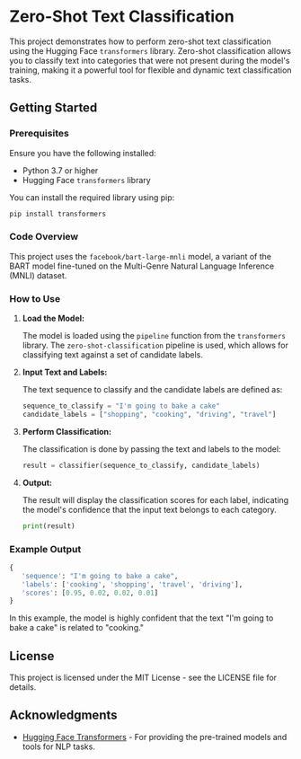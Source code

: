 
# Zero-Shot Text Classification

This project demonstrates how to perform zero-shot text classification using the Hugging Face `transformers` library. Zero-shot classification allows you to classify text into categories that were not present during the model's training, making it a powerful tool for flexible and dynamic text classification tasks.

## Getting Started

### Prerequisites

Ensure you have the following installed:

- Python 3.7 or higher
- Hugging Face `transformers` library

You can install the required library using pip:

```bash
pip install transformers
```

### Code Overview

This project uses the `facebook/bart-large-mnli` model, a variant of the BART model fine-tuned on the Multi-Genre Natural Language Inference (MNLI) dataset.

### How to Use

1. **Load the Model:**

   The model is loaded using the `pipeline` function from the `transformers` library. The `zero-shot-classification` pipeline is used, which allows for classifying text against a set of candidate labels.

2. **Input Text and Labels:**

   The text sequence to classify and the candidate labels are defined as:

   ```python
   sequence_to_classify = "I'm going to bake a cake"
   candidate_labels = ["shopping", "cooking", "driving", "travel"]
   ```

3. **Perform Classification:**

   The classification is done by passing the text and labels to the model:

   ```python
   result = classifier(sequence_to_classify, candidate_labels)
   ```

4. **Output:**

   The result will display the classification scores for each label, indicating the model's confidence that the input text belongs to each category.

   ```python
   print(result)
   ```

### Example Output

```python
{
   'sequence': "I'm going to bake a cake",
   'labels': ['cooking', 'shopping', 'travel', 'driving'],
   'scores': [0.95, 0.02, 0.02, 0.01]
}
```

In this example, the model is highly confident that the text "I'm going to bake a cake" is related to "cooking."

## License

This project is licensed under the MIT License - see the LICENSE file for details.

## Acknowledgments

- [Hugging Face Transformers](https://huggingface.co/transformers/) - For providing the pre-trained models and tools for NLP tasks.
